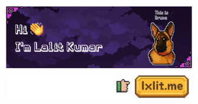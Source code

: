 ![Profile Banner](https://github.com/lalit22km/lalit22km/blob/main/banner.png?raw=true)

[![Alt text](https://github.com/lalit22km/lalit22km/blob/main/website.png?raw=true)](https://lxlit.me)

